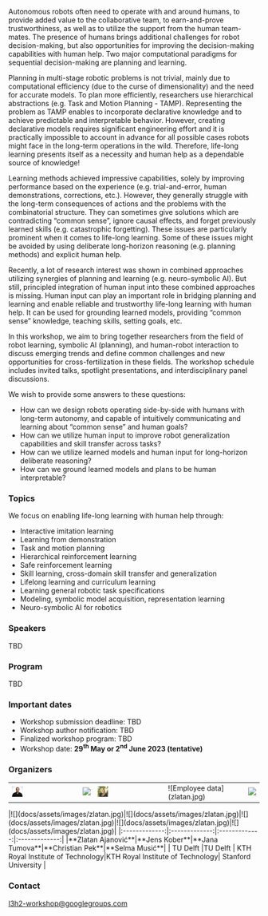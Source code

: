 
Autonomous robots often need to operate with and around humans, to provide added value to the collaborative team, to earn-and-prove trustworthiness, as well as to utilize the support from the human team-mates. The presence of humans brings additional challenges for robot decision-making, but also opportunities for improving the decision-making capabilities with human help. Two major computational paradigms for sequential decision-making are planning and learning.

Planning in multi-stage robotic problems is not trivial, mainly due to computational efficiency (due to the curse of dimensionality) and the need for accurate models. To plan more efficiently, researchers use hierarchical abstractions (e.g. Task and Motion Planning - TAMP). Representing the problem as TAMP enables to incorporate declarative knowledge and to achieve predictable and interpretable behavior. However, creating declarative models requires significant engineering effort and it is practically impossible to account in advance for all possible cases robots might face in the long-term operations in the wild. Therefore, life-long learning presents itself as a necessity and human help as a dependable source of knowledge! 

Learning methods achieved impressive capabilities, solely by improving performance based on the experience (e.g. trial-and-error, human demonstrations, corrections, etc.). However, they generally struggle with the long-term consequences of actions and the problems with the combinatorial structure. They can sometimes give solutions which are contradicting “common sense”, ignore causal effects, and forget previously learned skills (e.g. catastrophic forgetting). These issues are particularly prominent when it comes to life-long learning. Some of these issues might be avoided by using deliberate long-horizon reasoning (e.g. planning methods) and explicit human help.

Recently, a lot of research interest was shown in combined approaches utilizing synergies of planning and learning (e.g. neuro-symbolic AI). But still, principled integration of human input into these combined approaches is missing. Human input can play an important role in bridging planning and learning and enable reliable and trustworthy life-long learning with human help. It can be used for grounding learned models, providing “common sense” knowledge, teaching skills, setting goals, etc.

In this workshop, we aim to bring together researchers from the field of robot learning, symbolic AI (planning), and human-robot interaction to discuss emerging trends and define common challenges and new opportunities for cross-fertilization in these fields. The workshop schedule includes invited talks, spotlight presentations, and interdisciplinary panel discussions.   

We wish to provide some answers to these questions:
- How can we design robots operating side-by-side with humans with long-term autonomy, and capable of intuitively communicating and learning about “common sense” and human goals? 
- How can we utilize human input to improve robot generalization capabilities and skill transfer across tasks?
- How can we utilize learned models and human input for long-horizon deliberate reasoning? 
- How can we ground learned models and plans to be human interpretable? 

### Topics
We focus on enabling life-long learning with human help through:
- Interactive imitation learning
- Learning from demonstration
- Task and motion planning
- Hierarchical reinforcement learning
- Safe reinforcement learning
- Skill learning, cross-domain skill transfer and generalization
- Lifelong learning and curriculum learning
- Learning general robotic task specifications
- Modeling, symbolic model acquisition, representation learning
- Neuro-symbolic AI for robotics 


### Speakers 

TBD

### Program

TBD

### Important dates

- Workshop submission deadline: TBD
- Workshop author notification: TBD
- Finalized workshop program: TBD
- Workshop date: **29<sup>th</sup> May or 2<sup>nd</sup> June 2023 (tentative)**

### Organizers 


<table>
  <tr>
    <td> <img src="zlatan.jpg?raw=true" alt= "" width=17%></td>
    <td> <img src="citations.jpg?raw=true" width=17%></td>
    <td> <img src="docs/assets/images/tumova.JPEG" width=17%></td>
    <td> ![Employee data](zlatan.jpg)</td>
    <td> <img src="https://raw.githubusercontent.com/life-long-learning-with-human-help-l3h2/life-long-learning-with-human-help-l3h2.github.io/main/selma.jpg?raw=true" width=17%></td>
  </tr>
</table>
|![](docs/assets/images/zlatan.jpg)|![](docs/assets/images/zlatan.jpg)|![](docs/assets/images/zlatan.jpg)|![](docs/assets/images/zlatan.jpg)|![](docs/assets/images/zlatan.jpg)|
|:-------------:|:-------------:|:-------------:|:-------------:|
|**Zlatan Ajanović**|**Jens Kober**|**Jana Tumova**|**Christian Pek**|**Selma Musić**|
| TU Delft |TU Delft | KTH Royal Institute of Technology|KTH Royal Institute of Technology| Stanford University |

### Contact

[l3h2-workshop@googlegroups.com](mailto:l3h2-workshop@googlegroups.com)
